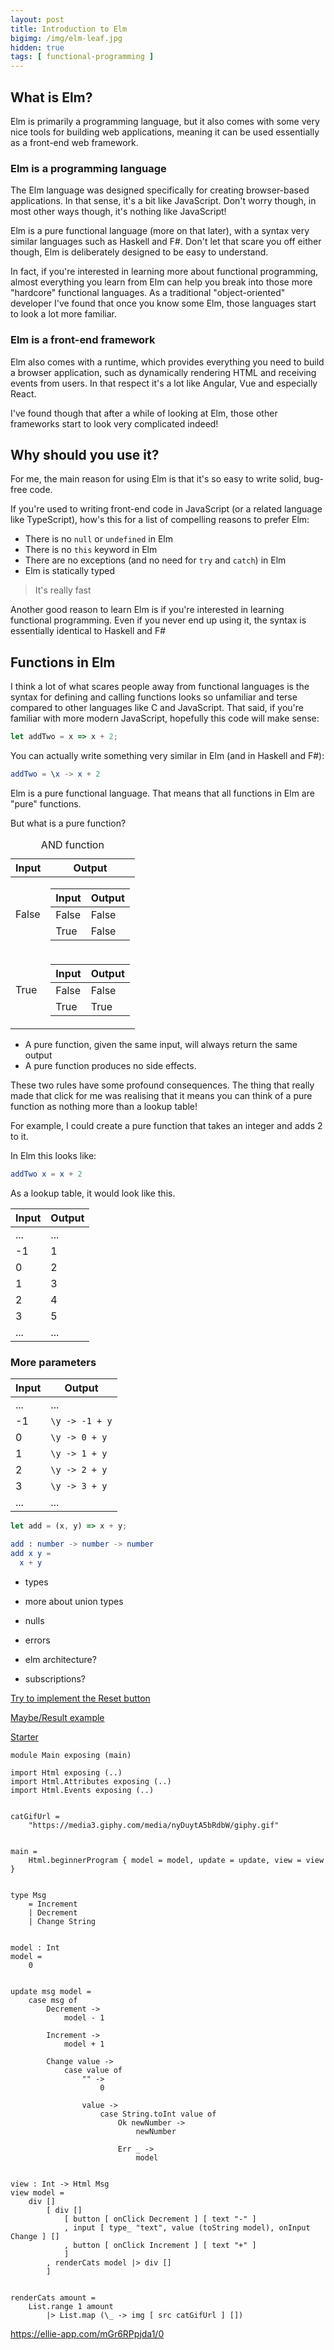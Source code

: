 ```yaml
---
layout: post
title: Introduction to Elm
bigimg: /img/elm-leaf.jpg
hidden: true
tags: [ functional-programming ]
---
```


## What is Elm?

Elm is primarily a programming language, but it also comes with some very nice tools for building web applications, meaning it can be used essentially as a front-end web framework.

### Elm is a programming language

The Elm language was designed specifically for creating browser-based applications. In that sense, it's a bit like JavaScript. Don't worry though, in most other ways though, it's nothing like JavaScript!

Elm is a pure functional language (more on that later), with a syntax very similar languages such as Haskell and F#. Don't let that scare you off either though, Elm is deliberately designed to be easy to understand. 

In fact, if you're interested in learning more about functional programming, almost everything you learn from Elm can help you break into those more "hardcore" functional languages. As a traditional "object-oriented" developer I've found that once you know some Elm, those languages start to look a lot more familiar.

### Elm is a front-end framework

Elm also comes with a runtime, which provides everything you need to build a browser application, such as dynamically rendering HTML and receiving events from users. In that respect it's a lot like Angular, Vue and especially React. 

I've found though that after a while of looking at Elm, those other frameworks start to look very complicated indeed!

## Why should you use it?

For me, the main reason for using Elm is that it's so easy to write solid, bug-free code.

If you're used to writing front-end code in JavaScript (or a related language like TypeScript), how's this for a list of compelling reasons to prefer Elm:

* There is no `null` or `undefined` in Elm
* There is no `this` keyword in Elm
* There are no exceptions (and no need for `try` and `catch`) in Elm
* Elm is statically typed

> It's really fast

Another good reason to learn Elm is if you're interested in learning functional programming. Even if you never end up using it, the syntax is essentially identical to Haskell and F#

## Functions in Elm

I think a lot of what scares people away from functional languages is the syntax for defining and calling functions looks so unfamiliar and terse compared to other languages like C and JavaScript. That said, if you're familiar with more modern JavaScript, hopefully this code will make sense:

```javascript
let addTwo = x => x + 2;
```
You can actually write something very similar in Elm (and in Haskell and F#):

```elm
addTwo = \x -> x + 2
```

Elm is a pure functional language. That means that all functions in Elm are "pure" functions. 

But what is a pure function?

<table>
  <caption>AND function</caption>
  <thead>
    <tr>
      <th>Input</th>
      <th>Output</th>
    </tr>
  </thead>
  <tbody>
    <tr>
      <td>False</td>
      <td>
        <table>
          <thead>
            <tr>
              <th>Input</th>
              <th>Output</th>
            </tr>
          </thead>
          <tbody>
            <tr>
              <td>False</td>
              <td>False</td>
            </tr>
            <tr>
              <td>True</td>
              <td>False</td>
            </tr>
          </tbody>
        </table>
      </td>
    </tr>
    <tr>
      <td>True</td>
      <td>
        <table>
          <thead>
            <tr>
              <th>Input</th>
              <th>Output</th>
            </tr>
          </thead>
          <tbody>
            <tr>
              <td>False</td>
              <td>False</td>
            </tr>
            <tr>
              <td>True</td>
              <td>True</td>
            </tr>
          </tbody>
        </table>
      </td>
    </tr>
  </tbody>
</table>

* A pure function, given the same input, will always return the same output
* A pure function produces no side effects.

These two rules have some profound consequences. The thing that really made that click for me was realising that it means you can think of a pure function as nothing more than a lookup table!

For example, I could create a pure function that takes an integer and adds 2 to it.

In Elm this looks like:

```elm
addTwo x = x + 2
```

As a lookup table, it would look like this.

| Input | Output |
| ----- | ------ |
| ...   | ...    |
| -1    | 1      |
| 0     | 2      |
| 1     | 3      |
| 2     | 4      |
| 3     | 5      |
| ...   | ...    |

### More parameters

| Input | Output |
| ----- | ------ |
| ...   | ...    |
| -1    | `\y -> -1 + y` |
| 0     | `\y -> 0 + y` |
| 1     | `\y -> 1 + y` |
| 2     | `\y -> 2 + y` |
| 3     | `\y -> 3 + y` |
| ...   | ...    |



```javascript
let add = (x, y) => x + y;
```

```elm
add : number -> number -> number
add x y = 
  x + y
```

- types

- more about union types
- nulls
- errors

- elm architecture?
- subscriptions?

[Try to implement the Reset button](https://ellie-app.com/b3DHf8863a1/0)

[Maybe/Result example](https://ellie-app.com/b3vJ4YBkFa1/0)

[Starter](https://ellie-app.com/s7vPbXKXca1/1)

```
module Main exposing (main)

import Html exposing (..)
import Html.Attributes exposing (..)
import Html.Events exposing (..)


catGifUrl =
    "https://media3.giphy.com/media/nyDuytA5bRdbW/giphy.gif"


main =
    Html.beginnerProgram { model = model, update = update, view = view }


type Msg
    = Increment
    | Decrement
    | Change String


model : Int
model =
    0


update msg model =
    case msg of
        Decrement ->
            model - 1

        Increment ->
            model + 1

        Change value ->
            case value of
                "" ->
                    0

                value ->
                    case String.toInt value of
                        Ok newNumber ->
                            newNumber

                        Err _ ->
                            model


view : Int -> Html Msg
view model =
    div []
        [ div []
            [ button [ onClick Decrement ] [ text "-" ]
            , input [ type_ "text", value (toString model), onInput Change ] []
            , button [ onClick Increment ] [ text "+" ]
            ]
        , renderCats model |> div []
        ]


renderCats amount =
    List.range 1 amount
        |> List.map (\_ -> img [ src catGifUrl ] [])
```
https://ellie-app.com/mGr6RPpjda1/0

